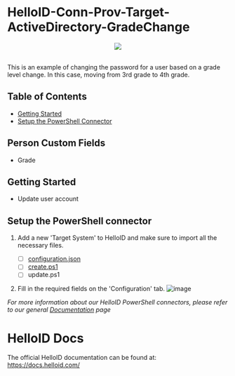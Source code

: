 # HelloID-Conn-Prov-Target-ActiveDirectory-GradeChange
<p align="center">
  <img src="https://www.tools4ever.nl/connector-logos/activedirectory-logo.png">
</p>
<br />
This is an example of changing the password for a user based on a grade level change. In this case, moving from 3rd grade to 4th grade.

## Table of Contents
* [Getting Started](#getting-started)
* [Setup the PowerShell Connector](#setup-the-powershell-connector)

## Person Custom Fields
- Grade

## Getting Started
* Update user account

## Setup the PowerShell connector
1. Add a new 'Target System' to HelloID and make sure to import all the necessary files.

    - [ ] [configuration.json](https://github.com/Tools4everBV/HelloID-Conn-Prov-Target-ActiveDirectory/blob/main/configuration.json)
    - [ ] [create.ps1](https://github.com/Tools4everBV/HelloID-Conn-Prov-Target-ActiveDirectory/blob/main/create.ps1)
    - [ ] update.ps1

2. Fill in the required fields on the 'Configuration' tab. 
![image](https://github.com/Tools4everBV/HelloID-Conn-Prov-Target-ActiveDirectory/blob/main/Assets/config.png)

_For more information about our HelloID PowerShell connectors, please refer to our general [Documentation](https://docs.helloid.com/hc/en-us/articles/360012557600-Configure-a-custom-PowerShell-source-system) page_

# HelloID Docs
The official HelloID documentation can be found at: https://docs.helloid.com/
